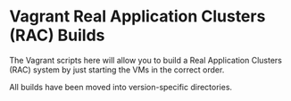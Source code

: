 # Vagrant Real Application Clusters (RAC) Builds

The Vagrant scripts here will allow you to build a Real Application Clusters (RAC) system by just starting the VMs in the correct order.

All builds have been moved into version-specific directories.
